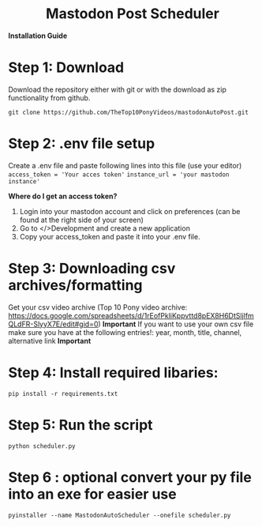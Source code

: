<h1 align="center">
  Mastodon Post Scheduler
</h1>

**Installation Guide**

# Step 1: Download
Download the repository either with git or with the download as zip functionality from github.

``git clone https://github.com/TheTop10PonyVideos/mastodonAutoPost.git``

# Step 2: .env file setup
Create a .env file and paste following lines into this file (use your editor)
``access_token = 'Your acces token'``
``instance_url = 'your mastodon instance'``

**Where do I get an access token?**

1. Login into your mastodon account and click on preferences (can be found at the right side of your screen)
2. Go to </>Development and create a new application
3. Copy your access_token and paste it into your .env file.

# Step 3: Downloading csv archives/formatting

Get your csv video archive (Top 10 Pony video archive: https://docs.google.com/spreadsheets/d/1rEofPkliKppvttd8pEX8H6DtSljlfmQLdFR-SlyyX7E/edit#gid=0)
**Important**
If you want to use your own csv file make sure you have at the following entries!: year, month, title, channel, alternative link
**Important**

# Step 4: Install required libaries:

``pip install -r requirements.txt``

# Step 5: Run the script

``python scheduler.py``

# Step 6 : optional convert your py file into an exe for easier use

``pyinstaller --name MastodonAutoScheduler --onefile scheduler.py``
